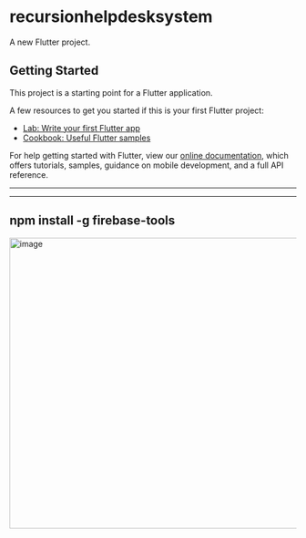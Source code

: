 # recursionhelpdesksystem

A new Flutter project.

## Getting Started

This project is a starting point for a Flutter application.

A few resources to get you started if this is your first Flutter project:

- [Lab: Write your first Flutter app](https://flutter.dev/docs/get-started/codelab)
- [Cookbook: Useful Flutter samples](https://flutter.dev/docs/cookbook)

For help getting started with Flutter, view our
[online documentation](https://flutter.dev/docs), which offers tutorials,
samples, guidance on mobile development, and a full API reference.

------------------------
<script type="module">
  // Import the functions you need from the SDKs you need
  import { initializeApp } from "https://www.gstatic.com/firebasejs/9.6.11/firebase-app.js";
  import { getAnalytics } from "https://www.gstatic.com/firebasejs/9.6.11/firebase-analytics.js";
  // TODO: Add SDKs for Firebase products that you want to use
  // https://firebase.google.com/docs/web/setup#available-libraries

  // Your web app's Firebase configuration
  // For Firebase JS SDK v7.20.0 and later, measurementId is optional
  const firebaseConfig = {
    apiKey: "AIzaSyA9di8b37ur13Q4kATLvskxZmsrNoemtLg",
    authDomain: "recursion-5dd66.firebaseapp.com",
    projectId: "recursion-5dd66",
    storageBucket: "recursion-5dd66.appspot.com",
    messagingSenderId: "755601590737",
    appId: "1:755601590737:web:8d3787aa243e6517bd78f0",
    measurementId: "G-6K2FYFTF4P"
  };

  // Initialize Firebase
  const app = initializeApp(firebaseConfig);
  const analytics = getAnalytics(app);
</script>


-----------------------------
npm install -g firebase-tools
---------------
<img width="510" alt="image" src="https://user-images.githubusercontent.com/65798586/164411390-fbe0164b-e1d9-471c-a154-d71a5af4fca8.png">
